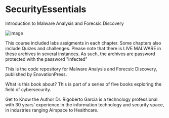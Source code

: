 # SecurityEssentials
Introduction to Malware Analysis and Forecsic Discovery


![image](https://user-images.githubusercontent.com/54157979/145721597-ba9e29ee-4348-4a5e-9f6a-8cefda6e4d4a.png)

This course included labs assigments in each chapter. Some chapters also include Quizes and challenges. Please note that there is LIVE MALWARE in these archives in several instances. As such, the archives are password protected with the password "infected"

This is the code repository for Malware Analysis and Forecsic Discovery, published by EnovationPress.

What is this book about?
This is part of a series of five books exploring the field of cybersecurity.  

Get to Know the Author
Dr. Rigoberto Garcia is a technology professional with 30 years’ experience in the information technology and security space, in industries ranging Airspace to Healthcare.
